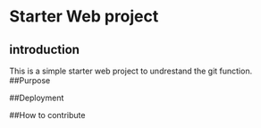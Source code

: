 # Starter Web project

## introduction

This is a simple starter web project to undrestand the git function.
##Purpose 

##Deployment

##How to contribute 